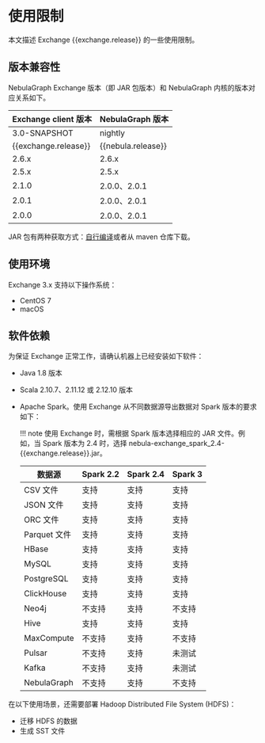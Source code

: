 # 使用限制

本文描述 Exchange {{exchange.release}} 的一些使用限制。

## 版本兼容性

NebulaGraph Exchange 版本（即 JAR 包版本）和 NebulaGraph 内核的版本对应关系如下。

|Exchange client 版本|NebulaGraph 版本|
|:---|:---|
|3.0-SNAPSHOT|nightly|
|{{exchange.release}}|{{nebula.release}}|
|2.6.x|2.6.x       |  
|2.5.x|2.5.x       |
|2.1.0|2.0.0、2.0.1|
|2.0.1|2.0.0、2.0.1|
|2.0.0|2.0.0、2.0.1|

JAR 包有两种获取方式：[自行编译](../ex-ug-compile.md)或者从 maven 仓库下载。

## 使用环境

Exchange 3.x 支持以下操作系统：

- CentOS 7
- macOS

## 软件依赖

为保证 Exchange 正常工作，请确认机器上已经安装如下软件：

- Java 1.8 版本

- Scala 2.10.7、2.11.12 或 2.12.10 版本

- Apache Spark。使用 Exchange 从不同数据源导出数据对 Spark 版本的要求如下：
  
  !!! note
        使用 Exchange 时，需根据 Spark 版本选择相应的 JAR 文件。例如，当 Spark 版本为 2.4 时，选择 nebula-exchange_spark_2.4-{{exchange.release}}.jar。

  | 数据源 | Spark 2.2 | Spark 2.4 | Spark 3 |
  | - | - | - | - |
  | CSV 文件 | 支持 | 支持 | 支持 |
  | JSON 文件 | 支持 | 支持 | 支持 |
  | ORC 文件 | 支持 | 支持 | 支持 |
  | Parquet 文件 | 支持 | 支持 | 支持 |
  | HBase | 支持 | 支持 | 支持 |
  | MySQL | 支持 | 支持 | 支持 |
  | PostgreSQL | 支持 | 支持 | 支持 |
  | ClickHouse | 支持 | 支持 | 支持 |
  | Neo4j | 不支持 | 支持 | 不支持 |
  | Hive | 支持 | 支持 | 支持 |
  | MaxCompute | 不支持 | 支持 | 不支持 |
  | Pulsar | 不支持 | 支持 | 未测试 |
  | Kafka | 不支持 | 支持 | 未测试 |
  | NebulaGraph | 不支持 | 支持 | 不支持 |

在以下使用场景，还需要部署 Hadoop Distributed File System (HDFS)：

- 迁移 HDFS 的数据
- 生成 SST 文件
